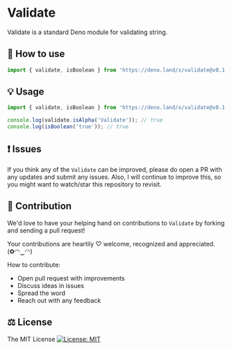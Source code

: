 # Validate

Validate is a standard Deno module for validating string.

## 🔧 How to use

```ts
import { validate, isBoolean } from 'https://deno.land/x/validate@v0.1.0/mod.ts';
```

## 💡 Usage

```ts
import { validate, isBoolean } from 'https://deno.land/x/validate@v0.1.0/mod.ts';

console.log(validate.isAlpha('Validate')); // true
console.log(isBoolean('true')); // true
```

## ❗ Issues

If you think any of the `Validate` can be improved, please do open a PR with any updates and submit any issues. Also, I will continue to improve this, so you might want to watch/star this repository to revisit.

## 💪 Contribution

We'd love to have your helping hand on contributions to `Validate` by forking and sending a pull request!

Your contributions are heartily ♡ welcome, recognized and appreciated. (✿◠‿◠)

How to contribute:

- Open pull request with improvements
- Discuss ideas in issues
- Spread the word
- Reach out with any feedback

## ⚖️ License

The MIT License [![License: MIT](https://img.shields.io/badge/License-MIT-yellow.svg)](https://opensource.org/licenses/MIT)
